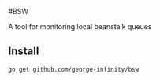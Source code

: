 #BSW

A tool for monitoring local beanstalk queues

## Install

    go get github.com/george-infinity/bsw
